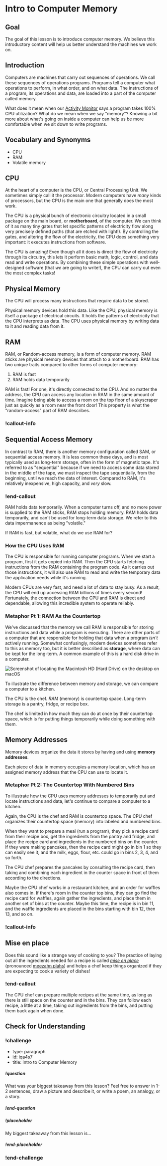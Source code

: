 # Intro to Computer Memory

## Goal

The goal of this lesson is to introduce computer memory. We believe this introductory content will help us better understand the machines we work on.

## Introduction

Computers are machines that carry out sequences of operations. We call these sequences of operations programs. Programs tell a computer what operations to perform, in what order, and on what data. The instructions of a program, its operations and data, are loaded into a part of the computer called memory.

What does it mean when our [Activity Monitor](https://support.apple.com/guide/activity-monitor) says a program takes 100% CPU utilization? What do we mean when we say "memory"? Knowing a bit more about what's going on inside a computer can help us be more comfortable when we sit down to write programs.

## Vocabulary and Synonyms

- CPU
- RAM
- Volatile memory

## CPU

At the heart of a computer is the CPU, or Central Processing Unit. We sometimes simply call it the processor. Modern computers have _many_ kinds of processors, but the CPU is the main one that generally does the most work.

The CPU is a physical bunch of electronic circuitry located in a small package on the main board, or **motherboard**, of the computer. We can think of it as many tiny gates that let specific patterns of electricity flow along very precisely defined paths (that are etched with light!). By controlling the gates, and altering the flow of the electricity, the CPU does something very important: it executes instructions from software.

The CPU is amazing! Even though all it does is direct the flow of electricity through its circuitry, this lets it perform basic math, logic, control, and data read and write operations. By combining these simple operations with well-designed software (that _we_ are going to write!), the CPU can carry out even the most complex tasks!

## Physical Memory

The CPU will process many instructions that require data to be stored.

Physical memory devices hold this data. Like the CPU, physical memory is itself a package of electrical circuits. It holds the patterns of electricity that the CPU interprets as data. The CPU uses physical memory by writing data to it and reading data from it.

## RAM

RAM, or Random-access memory, is a form of computer memory. RAM sticks are physical memory devices that attach to a motherboard. RAM has two unique traits compared to other forms of computer memory:

1. RAM is fast
1. RAM holds data temporarily

RAM is fast! For one, it's directly connected to the CPU. And no matter the address, the CPU can access any location in RAM in the same amount of time. Imagine being able to access a room on the top floor of a skyscraper just as quickly as a room near the front door! This property is what the "random-access" part of RAM describes.

### !callout-info

## Sequential Access Memory

In contrast to RAM, there is another memory configuration called SAM, or sequential access memory. It is less common these days, and is most typically used as long-term storage, often in the form of magnetic tape. It's referred to as "sequential" because if we need to access some data stored in the middle of the tape, we must inspect the tape sequentially, from the beginning, until we reach the data of interest. Compared to RAM, it's relatively inexpensive, high capacity, and _very_ slow.

### !end-callout

RAM holds data temporarily. When a computer turns off, and no more power is supplied to the RAM sticks, RAM stops holding memory. RAM holds data temporarily, and can't be used for long-term data storage. We refer to this data impermanence as being "volatile."

If RAM is fast, but volatile, what do we use RAM for?

### How the CPU Uses RAM

The CPU is responsible for running computer programs. When we start a program, first it gets copied into RAM. Then the CPU starts fetching instructions from the RAM containing the program code. As it carries out those instructions, it will also use RAM to read and write the temporary data the application needs while it's running.

Modern CPUs are very fast, and need a lot of data to stay busy. As a result, the CPU will end up accessing RAM billions of times every second! Fortunately, the connection between the CPU and RAM is direct and dependable, allowing this incredible system to operate reliably.

### Metaphor Pt 1: RAM As the Countertop

We've discussed that the memory we call RAM is responsible for storing instructions and data while a program is executing. There are other parts of a computer that are responsible for holding that data when a program _isn't_ actively running. Somewhat confusingly, modern devices sometimes refer to this as memory too, but it is better described as **storage**, where data can be kept for the long-term. A common example of this is a hard disk drive in a computer.

![Screenshot of locating the Macintosh HD (Hard Drive) on the desktop on macOS](../assets/intro-to-computer-memory_storage.png)

To illustrate the difference between memory and storage, we can compare a computer to a kitchen.

The CPU is the chef. _RAM_ (memory) is countertop space. Long-term storage is a pantry, fridge, or recipe box.

The chef is limited in how much they can do at once by their countertop space, which is for putting things temporarily while doing something with them.

## Memory Addresses

Memory devices organize the data it stores by having and using **memory addresses**.

Each piece of data in memory occupies a memory location, which has an assigned memory address that the CPU can use to locate it.

### Metaphor Pt 2: The Countertop With Numbered Bins

To illustrate how the CPU uses memory addresses to temporarily put and locate instructions and data, let's continue to compare a computer to a kitchen.

Again, the CPU is the chef and RAM is countertop space. The CPU chef organizes their countertop space (memory) into labeled and numbered bins.

When they want to prepare a meal (run a program), they pick a recipe card from their recipe box, get the ingredients from the pantry and fridge, and place the recipe card and ingredients in the numbered bins on the counter. If they were making pancakes, then the recipe card might go in bin 1 so they can easily see it, and the milk, eggs, flour, etc. could go in bins 2, 3, 4, and so forth.

The CPU chef prepares the pancakes by consulting the recipe card, then taking and combining each ingredient in the counter space in front of them according to the directions.

Maybe the CPU chef works in a restaurant kitchen, and an order for waffles also comes in. If there's room in the counter top bins, they can go find the recipe card for waffles, again gather the ingredients, and place them in another set of bins at the counter.  Maybe this time, the recipe is in bin 11, and the waffle ingredients are placed in the bins starting with bin 12, then 13, and so on.

### !callout-info

## Mise en place

Does this sound like a strange way of cooking to you? The practice of laying out all the ingredients needed for a recipe is called [_mise en place_](https://en.wikipedia.org/wiki/Mise_en_place) (pronounced [meezahn plahs](https://www.youtube.com/watch?v=MyJZeZpPdVw)) and helps a chef keep things organized if they are expecting to cook a variety of dishes!

### !end-callout

The CPU chef can prepare multiple recipes at the same time, as long as there is still space on the counter and in the bins. They can follow each recipe, a little at a time, taking out ingredients from the bins, and putting them back again when done.

## Check for Understanding

<!-- Question Takeaway -->
<!-- prettier-ignore-start -->
### !challenge
* type: paragraph
* id: iqa4s7
* title: Intro to Computer Memory
##### !question

What was your biggest takeaway from this lesson? Feel free to answer in 1-2 sentences, draw a picture and describe it, or write a poem, an analogy, or a story.

##### !end-question
##### !placeholder

My biggest takeaway from this lesson is...

##### !end-placeholder
### !end-challenge
<!-- prettier-ignore-end -->
